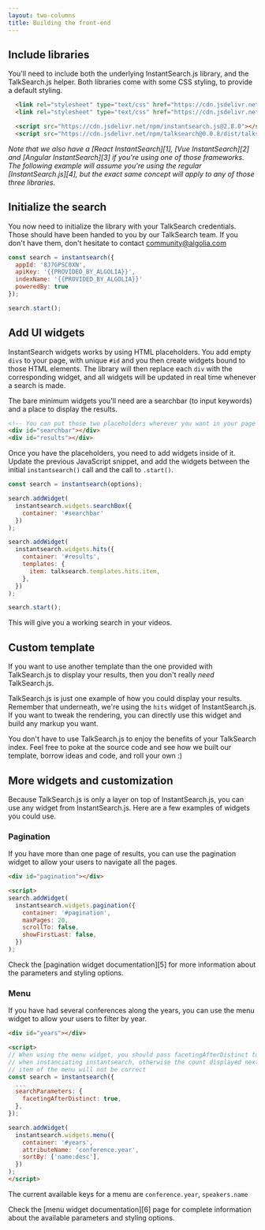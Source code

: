 ```yaml
---
layout: two-columns
title: Building the front-end
---
```


## Include libraries

You'll need to include both the underlying InstantSearch.js library, and the
TalkSearch.js helper. Both libraries come with some CSS styling, to provide
a default styling.

```html
  <link rel="stylesheet" type="text/css" href="https://cdn.jsdelivr.net/npm/instantsearch.js@2.8.0/dist/instantsearch.min.css">
  <link rel="stylesheet" type="text/css" href="https://cdn.jsdelivr.net/npm/talksearch@0.0.8/dist/talksearch.min.css">

  <script src="https://cdn.jsdelivr.net/npm/instantsearch.js@2.8.0"></script>
  <script src="https://cdn.jsdelivr.net/npm/talksearch@0.0.8/dist/talksearch.min.js"></script>
```

_Note that we also have a [React InstantSearch][1], [Vue InstantSearch][2] and
[Angular InstantSearch][3] if you're using one of those frameworks. The
following example will assume you're using the regular [InstantSearch.js][4],
but the exact same concept will apply to any of those three libraries._

## Initialize the search

You now need to initialize the library with your TalkSearch credentials. Those
should have been handed to you by our TalkSearch team. If you don't have them,
don't hesitate to contact community@algolia.com

```javascript
const search = instantsearch({
  appId: '8J7GPSC0XN',
  apiKey: '{{PROVIDED_BY_ALGOLIA}}',
  indexName: '{{PROVIDED_BY_ALGOLIA}}'
  poweredBy: true
});

search.start();
```

## Add UI widgets

InstantSearch widgets works by using HTML placeholders. You add empty `divs` to
your page, with unique `#id` and you then create widgets bound to those HTML
elements. The library will then replace each `div` with the corresponding
widget, and all widgets will be updated in real time whenever a search is made.

The bare minimum widgets you'll need are a searchbar (to input keywords) and
a place to display the results.

```html
<!-- You can put those two placeholders wherever you want in your page -->
<div id="searchbar"></div>
<div id="results"></div>
```

Once you have the placeholders, you need to add widgets inside of it. Update the
previous JavaScript snippet, and add the widgets between the initial
`instantsearch()` call and the call to `.start()`.

```javascript
const search = instantsearch(options);

search.addWidget(
  instantsearch.widgets.searchBox({
    container: '#searchbar'
  })
);

search.addWidget(
  instantsearch.widgets.hits({
    container: '#results',
    templates: {
      item: talksearch.templates.hits.item,
    },
  })
);

search.start();
```

This will give you a working search in your videos.

## Custom template

If you want to use another template than the one provided with TalkSearch.js to
display your results, then you don't really _need_ TalkSearch.js.

TalkSearch.js is just one example of how you could display your results.
Remember that underneath, we're using the `hits` widget of InstantSearch.js. If
you want to tweak the rendering, you can directly use this widget and build any
markup you want.

You don't have to use TalkSearch.js to enjoy the benefits of your TalkSearch
index. Feel free to poke at the source code and see how we built our template,
borrow ideas and code, and roll your own :)

## More widgets and customization

Because TalkSearch.js is only a layer on top of InstantSearch.js, you can use
any widget from InstantSearch.js. Here are a few examples of widgets you could
use.

### Pagination

If you have more than one page of results, you can use the pagination widget to
allow your users to navigate all the pages.

```html
<div id="pagination"></div>

<script>
search.addWidget(
  instantsearch.widgets.pagination({
    container: '#pagination',
    maxPages: 20,
    scrollTo: false,
    showFirstLast: false,
  })
);
```

Check the [pagination widget documentation][5] for more information about the
parameters and styling options.

### Menu

If you have had several conferences along the years, you can use the menu widget
to allow your users to filter by year.

```html
<div id="years"></div>

<script>
// When using the menu widget, you should pass facetingAfterDistinct to true
// when instanciating instantsearch, otherwise the count displayed next to each
// item of the menu will not be correct
const search = instantsearch({
  ...
  searchParameters: {
    facetingAfterDistinct: true,
  },
});

search.addWidget(
  instantsearch.widgets.menu({
    container: '#years',
    attributeName: 'conference.year',
    sortBy: ['name:desc'],
  })
);
</script>
```

The current available keys for a menu are `conference.year`, `speakers.name`

Check the [menu widget documentation][6] page for complete information about the
available parameters and styling options.
